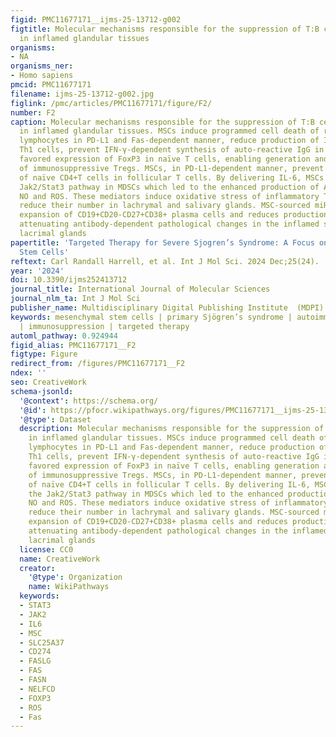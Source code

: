 ```yaml
---
figid: PMC11677171__ijms-25-13712-g002
figtitle: Molecular mechanisms responsible for the suppression of T:B cell cross-talk
  in inflamed glandular tissues
organisms:
- NA
organisms_ner:
- Homo sapiens
pmcid: PMC11677171
filename: ijms-25-13712-g002.jpg
figlink: /pmc/articles/PMC11677171/figure/F2/
number: F2
caption: Molecular mechanisms responsible for the suppression of T:B cell cross-talk
  in inflamed glandular tissues. MSCs induce programmed cell death of rapidly proliferating
  lymphocytes in PD-L1 and Fas-dependent manner, reduce production of IFN-γ in activated
  Th1 cells, prevent IFN-γ-dependent synthesis of auto-reactive IgG in B cells and
  favored expression of FoxP3 in naïve T cells, enabling generation and expansion
  of immunosuppressive Tregs. MSCs, in PD-L1-dependent manner, prevent differentiation
  of naïve CD4+T cells in follicular T cells. By delivering IL-6, MSCs activate the
  Jak2/Stat3 pathway in MDSCs which led to the enhanced production of Arginase-1,
  NO and ROS. These mediators induce oxidative stress of inflammatory T cells and
  reduce their number in lachrymal and salivary glands. MSC-sourced miR-125b inhibits
  expansion of CD19+CD20-CD27+CD38+ plasma cells and reduces production of autoantibodies,
  attenuating antibody-dependent pathological changes in the inflamed salivary and
  lacrimal glands
papertitle: 'Targeted Therapy for Severe Sjogren’s Syndrome: A Focus on Mesenchymal
  Stem Cells'
reftext: Carl Randall Harrell, et al. Int J Mol Sci. 2024 Dec;25(24).
year: '2024'
doi: 10.3390/ijms252413712
journal_title: International Journal of Molecular Sciences
journal_nlm_ta: Int J Mol Sci
publisher_name: Multidisciplinary Digital Publishing Institute  (MDPI)
keywords: mesenchymal stem cells | primary Sjögren’s syndrome | autoimmune response
  | immunosuppression | targeted therapy
automl_pathway: 0.924944
figid_alias: PMC11677171__F2
figtype: Figure
redirect_from: /figures/PMC11677171__F2
ndex: ''
seo: CreativeWork
schema-jsonld:
  '@context': https://schema.org/
  '@id': https://pfocr.wikipathways.org/figures/PMC11677171__ijms-25-13712-g002.html
  '@type': Dataset
  description: Molecular mechanisms responsible for the suppression of T:B cell cross-talk
    in inflamed glandular tissues. MSCs induce programmed cell death of rapidly proliferating
    lymphocytes in PD-L1 and Fas-dependent manner, reduce production of IFN-γ in activated
    Th1 cells, prevent IFN-γ-dependent synthesis of auto-reactive IgG in B cells and
    favored expression of FoxP3 in naïve T cells, enabling generation and expansion
    of immunosuppressive Tregs. MSCs, in PD-L1-dependent manner, prevent differentiation
    of naïve CD4+T cells in follicular T cells. By delivering IL-6, MSCs activate
    the Jak2/Stat3 pathway in MDSCs which led to the enhanced production of Arginase-1,
    NO and ROS. These mediators induce oxidative stress of inflammatory T cells and
    reduce their number in lachrymal and salivary glands. MSC-sourced miR-125b inhibits
    expansion of CD19+CD20-CD27+CD38+ plasma cells and reduces production of autoantibodies,
    attenuating antibody-dependent pathological changes in the inflamed salivary and
    lacrimal glands
  license: CC0
  name: CreativeWork
  creator:
    '@type': Organization
    name: WikiPathways
  keywords:
  - STAT3
  - JAK2
  - IL6
  - MSC
  - SLC25A37
  - CD274
  - FASLG
  - FAS
  - FASN
  - NELFCD
  - FOXP3
  - ROS
  - Fas
---
```

